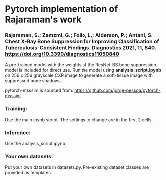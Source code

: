# Pytorch implementation of Rajaraman's work
### Rajaraman, S.; Zamzmi, G.; Folio, L.; Alderson, P.; Antani, S. Chest X-Ray Bone Suppression for Improving Classification of Tuberculosis-Consistent Findings. Diagnostics 2021, 11, 840. https://doi.org/10.3390/diagnostics11050840

A pre-trained model with the weights of the ResNet-BS bone suppression model is included for direct use. Run the model using **analysis_script.ipynb** on 256 x 256 grayscale CXR image to generate a soft-tissue image with suppressed bone shadows.

pytorch-msssim is sourced from: https://github.com/jorge-pessoa/pytorch-msssim

### Training:

Use the main.ipynb script.  The settings to change are in the first 2 cells.

### Inference: 

Use the analysis_script.ipynb

### Your own datasets:

Put your own datasets in datasets.py.  Pre-existing dataset classes are provided as templates.

